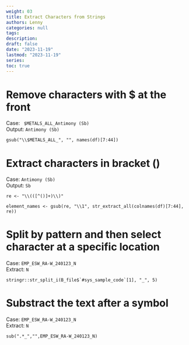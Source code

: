 ```yaml
---
weight: 03
title: Extract Characters from Strings
authors: Lenny
categories: null
tags: 
description: 
draft: false
date: "2023-11-19"
lastmod: "2023-11-19"
series:
toc: true
---
```



<!--more-->


# Remove characters with $ at the front

Case: ` $METALS_ALL_Antimony (Sb)`  
Output: `Antimony (Sb)`

```
gsub("\\$METALS_ALL_", "", names(df)[7:44])
```


# Extract characters in bracket ()
Case: `Antimony (Sb)`  
Output: `Sb`

```
re <- "\\(([^()]+)\\)"
 
element_names <- gsub(re, "\\1", str_extract_all(colnames(df)[7:44], re))
```


# Split by pattern and then select character at a specific location

Case: `EMP_ESW_RA-W_240123_N`  
Extract: `N`    

```
stringr::str_split_i(B_file$`#sys_sample_code`[1], "_", 5)
```


# Substract the text after a symbol

Case: `EMP_ESW_RA-W_240123_N`  
Extract: `N`    

```
sub(".*_","",EMP_ESW_RA-W_240123_N)
```
